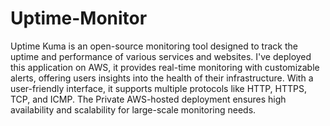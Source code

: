 # Uptime-Monitor
Uptime Kuma is an open-source monitoring tool designed to track the uptime and performance of various services and websites. I've deployed this application  on AWS, it provides real-time monitoring with customizable alerts, offering users insights into the health of their infrastructure. With a user-friendly interface, it supports multiple protocols like HTTP, HTTPS, TCP, and ICMP. The Private AWS-hosted deployment ensures high availability and scalability for large-scale monitoring needs.


